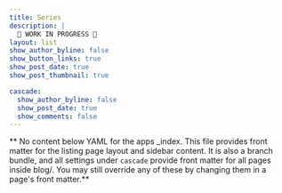 ```yaml
---
title: Series
description: |
  🚧 WORK IN PROGRESS 🚧
layout: list
show_author_byline: false
show_button_links: true
show_post_date: true
show_post_thumbnail: true

cascade:
  show_author_byline: false
  show_post_date: true
  show_comments: false
---
```


** No content below YAML for the apps _index. This file provides front matter for the listing page layout and sidebar content. It is also a branch bundle, and all settings under `cascade` provide front matter for all pages inside blog/. You may still override any of these by changing them in a page's front matter.**
